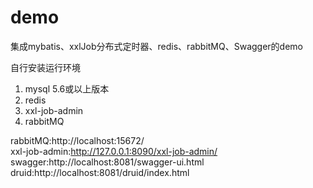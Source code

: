 # demo
集成mybatis、xxlJob分布式定时器、redis、rabbitMQ、Swagger的demo  

自行安装运行环境  
 
  1. mysql 5.6或以上版本  
  2. redis  
  3. xxl-job-admin  
  4. rabbitMQ  


rabbitMQ:http://localhost:15672/  
xxl-job-admin:http://127.0.0.1:8090/xxl-job-admin/  
swagger:http://localhost:8081/swagger-ui.html  
druid:http://localhost:8081/druid/index.html  
